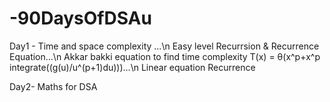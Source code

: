# -90DaysOfDSAu

Day1 -
Time and space complexity ...\n
Easy level Recurrsion & Recurrence Equation...\n
Akkar bakki equation to find time complexity T(x) = θ(x^p+x^p integrate((g(u)/u^(p+1)du)))...\n
Linear equation Recurrence

Day2-
Maths for DSA
